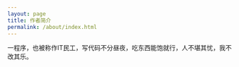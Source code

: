 ```yaml
---
layout: page
title: 作者简介
permalink: /about/index.html
---
```


一程序，也被称作IT民工，写代码不分昼夜，吃东西能饱就行，人不堪其忧，我不改其乐。
